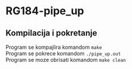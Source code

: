 # RG184-pipe_up


## Kompilacija i pokretanje
Program se kompajlira komandom `make`  
Program se pokrece komandom `./pipe_up.out`  
Program se moze obrisati komandom `make clean`  
